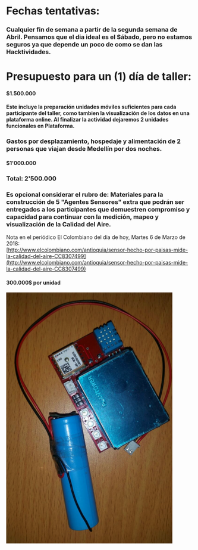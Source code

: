 # Fechas tentativas:

### Cualquier fin de semana a partir de la segunda semana de Abril. Pensamos que el dia ideal es el Sábado, pero no estamos seguros ya que depende un poco de como se dan las Hacktividades.

# Presupuesto para un \(1\) día de taller:

#### $1.500.000

#### Este incluye la preparación unidades móviles suficientes para cada participante del taller, como tambien la visualización de los datos en una plataforma online. Al finalizar la actividad dejaremos 2 unidades funcionales en Plataforma.

### Gastos por desplazamiento, hospedaje y alimentación de 2 personas que viajan desde Medellín por dos noches.

#### $1'000.000

### Total: 2'500.000

### Es opcional considerar el rubro de: Materiales para la construcción de 5 "Agentes Sensores" extra que podrán ser entregados a los participantes que demuestren compromiso y capacidad para continuar con la medición, mapeo y visualización de la Calidad del Aire.

Nota en el periódico El Colombiano del dia de hoy, Martes 6 de Marzo de 2018:  
[http://www.elcolombiano.com/antioquia/sensor-hecho-por-paisas-mide-la-calidad-del-aire-CC8307499](http://www.elcolombiano.com/antioquia/sensor-hecho-por-paisas-mide-la-calidad-del-aire-CC8307499)

#### 300.000$ por unidad

![](/assets/import.png)

